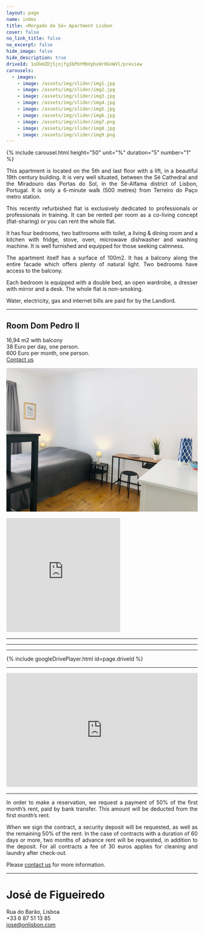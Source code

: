 ```yaml
---
layout: page
name: index
title: «Morgado da Sé» Apartment Lisbon
cover: false
no_link_title: false 
no_excerpt: false 
hide_image: false
hide_description: true
driveId: 1nDkHZDj5jnjfg1bPbYMbVpha9r0GnWVl/preview
carousels:
  - images: 
    - image: /assets/img/slider/img1.jpg
    - image: /assets/img/slider/img2.jpg
    - image: /assets/img/slider/img3.jpg
    - image: /assets/img/slider/img4.jpg
    - image: /assets/img/slider/img5.jpg
    - image: /assets/img/slider/img6.jpg
    - image: /assets/img/slider/img7.png
    - image: /assets/img/slider/img8.jpg
    - image: /assets/img/slider/img9.png
---
```


{% include carousel.html height="50" unit="%" duration="5" number="1" %}

<div style="text-align: justify;">

This apartment is located on the 5th and last floor with a lift, in a beautiful 19th century building. It is very well situated, between the Sé Cathedral and the Miradouro das Portas do Sol, in the Sé-Alfama district of Lisbon, Portugal. It is only a 6-minute walk (500 metres) from Terreiro do Paço metro station.

This recently refurbished flat is exclusively dedicated to professionals or professionals in training. It can be rented per room as a co-living concept (flat-sharing) or you can rent the whole flat.

It has four bedrooms, two bathrooms with toilet, a living & dining room and a kitchen with fridge, stove, oven, microwave dishwasher and washing machine. It is well furnished and equipped for those seeking calmness.

The apartment itself has a surface of 100m2. It has a balcony along the entire facade which offers plenty of natural light. Two bedrooms have access to the balcony.

Each bedroom is equipped with a double bed, an open wardrobe, a dresser with mirror and a desk. The whole flat is non-smoking.

Water, electricity, gas and internet bills are paid for by the Landlord.

---

## Room Dom Pedro II

16,94 m2 with balcony\
38 Euro per day, one person.\
600 Euro per month, one person.\
[Contact us](#josé-de-figueiredo)

![Room Dom Pedro II](/assets/img/room1.jpg "Room Dom Pedro II")

<iframe loading="lazy" 
    src="https://calendar.google.com/calendar/embed?height=300&amp;wkst=2&amp;bgcolor=%23ffffff&amp;ctz=Europe%2FLisbon&amp;showTitle=0&amp;showPrint=0&amp;showTabs=0&amp;showCalendars=0&amp;showTz=0&amp;hl=en_GB&amp;src=a3M2YW1wNTJsdDc3dm5nZmF2MW02YWhmajBAZ3JvdXAuY2FsZW5kYXIuZ29vZ2xlLmNvbQ&amp;color=%230B8043" 
    style="border-width:0" 
    width="" 
    height="300" 
    frameborder="0" 
    scrolling="no">
</iframe>
				

---

---

---


{% include googleDrivePlayer.html id=page.driveId %}

---

<iframe frameborder="0" scrolling="no" marginheight="0" marginwidth="0"
    src="https://maps.google.com/maps?q=Rua%20do%20Barao%2C%20Lisboa&#038;t=m&#038;z=15&#038;output=embed&#038;iwloc=near"
    title="Rua do Barao, Lisboa"
    aria-label="Rua do Barao, Lisboa"
    width="100%" 
    height="300" 
    style="border:0;" 
    allowfullscreen="" 
    loading="lazy">
</iframe>

---

In order to make a reservation, we request a payment of 50% of the first month’s rent, paid by bank transfer. This amount will be deducted from the first month’s rent.

When we sign the contract, a security deposit will be requested, as well as the remaining 50% of the rent. In the case of contracts with a duration of 60 days or more, two months of advance rent will be requested, in addition to the deposit. For all contracts a fee of 30 euros applies for cleaning and laundry after check-out.

Please [contact us](#josé-de-figueiredo) for more information.

</div>

---

# José de Figueiredo
Rua do Barão, Lisboa \
+33 6 87 51 13 85 \
<jose@onlisbon.com>